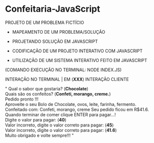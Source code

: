# Confeitaria-JavaScript

PROJETO DE UM PROBLEMA FICTÍCIO


* MAPEAMENTO DE UM PROBLEMA/SOLUÇÃO

* PROJETANDO SOLUÇÃO EM JAVASCRIPT

* CODIFICAÇÃO DE UM PROJETO INTERATIVO COM JAVASCRIPT

* UTILIZAÇÃO DE UM SISTEMA INTERATIVO FEITO EM JAVASCRIPT


(COMANDO EXECUÇÃO NO TERMINAL: NODE INDEX.JS)

INTERAÇÃO NO TERMINAL  |  EM (__XXX__) INTERAÇÃO CLIENTE

" Qual o sabor que gostaria? (__Chocolate__) <br>
Quais são os confeitos? (__Confeti, morango, creme.__) <br>
Pedido pronto !!!</br>
Aproveite o seu Bolo de  Chocolate, ovos, leite, farinha, fermento. Confeitado com: Confeti, morango, creme
Seu pedido ficou em R$41.6. Quando terminar de comer clique ENTER para pagar...!<br>
Digite o valor para pagar: (__40__)<br>
Valor incorreto, digite o valor correto para pagar: (__45__)<br>
Valor incorreto, digite o valor correto para pagar: (__41.6__)<br>
Muito obrigado e volte sempre!!! "